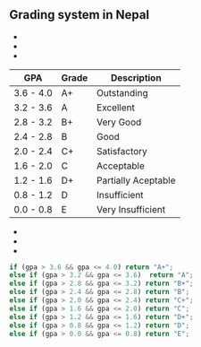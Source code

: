 # 

## Grading system in Nepal

* 
* 
* 

| GPA | Grade | Description |
--- | --- | ---
| 3.6 - 4.0 | A+ | Outstanding |
| 3.2 - 3.6 | A | Excellent |
| 2.8 - 3.2 | B+ | Very Good |
| 2.4 - 2.8 | B | Good |
| 2.0 - 2.4 | C+ | Satisfactory |
| 1.6 - 2.0 | C | Acceptable |
| 1.2 - 1.6 | D+ | Partially Aceptable |
| 0.8 - 1.2 | D | Insufficient |
| 0.0 - 0.8 | E | Very Insufficient |


* 
* 
* 

```js
if (gpa > 3.6 && gpa <= 4.0) return "A+";
else if (gpa > 3.2 && gpa <= 3.6)  return "A";
else if (gpa > 2.8 && gpa <= 3.2) return "B+";
else if (gpa > 2.4 && gpa <= 2.8) return "B";
else if (gpa > 2.0 && gpa <= 2.4) return "C+";
else if (gpa > 1.6 && gpa <= 2.0) return "C";
else if (gpa > 1.2 && gpa <= 1.6) return "D+";
else if (gpa > 0.8 && gpa <= 1.2) return "D";
else if (gpa > 0.0 && gpa <= 0.8) return "E";
```